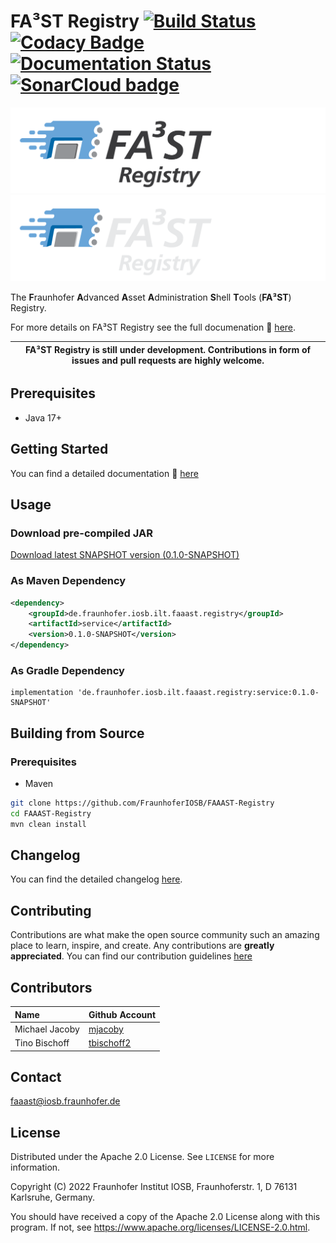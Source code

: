 # FA³ST Registry [![Build Status](https://github.com/FraunhoferIOSB/FAAAST-Registry/workflows/Maven%20Build/badge.svg)](https://github.com/FraunhoferIOSB/FAAAST-Registry/actions) [![Codacy Badge](https://app.codacy.com/project/badge/Grade/c6851106e76e4df782db1d30fe5d846f)](https://www.codacy.com/gh/FraunhoferIOSB/FAAAST-Registry/dashboard?utm_source=github.com&amp;utm_medium=referral&amp;utm_content=FraunhoferIOSB/FAAAST-Registry&amp;utm_campaign=Badge_Grade) [![Documentation Status](https://readthedocs.org/projects/faaast-registry/badge/?version=latest)](https://faaast-registry.readthedocs.io/en/latest/?badge=latest) <a href="https://sonarcloud.io/summary/new_code?id=FraunhoferIOSB_FAAAST-Registry" ><img src="https://sonarcloud.io/images/project_badges/sonarcloud-white.svg" alt="SonarCloud badge" width="105"/></a>

![FA³ST Registry Logo Light](./docs/source/images/Fa3st-Registry_positiv.png/#gh-light-mode-only "FA³ST Registry Logo")
![FA³ST Registry Logo Dark](./docs/source/images/Fa3st-Registry_negativ.png/#gh-dark-mode-only "FA³ST Registry Logo")

The **F**raunhofer **A**dvanced **A**sset **A**dministration **S**hell **T**ools (**FA³ST**) Registry.

For more details on FA³ST Registry see the full documenation :blue_book: [here](https://faaast-registry.readthedocs.io/).

| FA³ST Registry is still under development. Contributions in form of issues and pull requests are highly welcome. |
|-----------------------------|

## Prerequisites

-   Java 17+

## Getting Started

You can find a detailed documentation :blue_book: [here](https://faaast-registry.readthedocs.io/)

## Usage

### Download pre-compiled JAR

<!--start:download-snapshot-->
[Download latest SNAPSHOT version (0.1.0-SNAPSHOT)](https://oss.sonatype.org/service/local/artifact/maven/redirect?r=snapshots&g=de.fraunhofer.iosb.ilt.faaast.registry&a=service&v=0.1.0-SNAPSHOT)<!--end:download-snapshot-->

### As Maven Dependency

```xml
<dependency>
	<groupId>de.fraunhofer.iosb.ilt.faaast.registry</groupId>
	<artifactId>service</artifactId>
	<version>0.1.0-SNAPSHOT</version>
</dependency>
```

### As Gradle Dependency

```text
implementation 'de.fraunhofer.iosb.ilt.faaast.registry:service:0.1.0-SNAPSHOT'
```

## Building from Source

### Prerequisites

-   Maven

```sh
git clone https://github.com/FraunhoferIOSB/FAAAST-Registry
cd FAAAST-Registry
mvn clean install
```

## Changelog

You can find the detailed changelog [here](docs/source/changelog/changelog.md).

## Contributing

Contributions are what make the open source community such an amazing place to learn, inspire, and create. Any contributions are **greatly appreciated**.
You can find our contribution guidelines [here](CONTRIBUTING.md)

## Contributors

| Name | Github Account |
|:--| -- |
| Michael Jacoby | [mjacoby](https://github.com/mjacoby) |
| Tino Bischoff | [tbischoff2](https://github.com/tbischoff2) |

## Contact

faaast@iosb.fraunhofer.de

## License

Distributed under the Apache 2.0 License. See `LICENSE` for more information.

Copyright (C) 2022 Fraunhofer Institut IOSB, Fraunhoferstr. 1, D 76131 Karlsruhe, Germany.

You should have received a copy of the Apache 2.0 License along with this program. If not, see https://www.apache.org/licenses/LICENSE-2.0.html.
